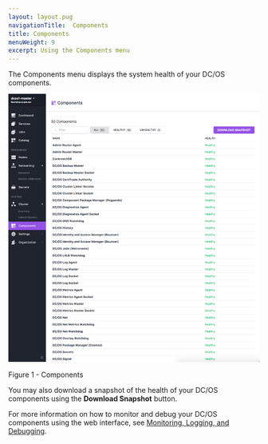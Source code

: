 ```yaml
---
layout: layout.pug
navigationTitle:  Components
title: Components
menuWeight: 9
excerpt: Using the Components menu
---
```


The Components menu displays the system health of your DC/OS components.

![Components](/1.11/img/components-ee.png)

Figure 1 - Components

You may also download a snapshot of the health of your DC/OS components using the **Download Snapshot** button.

For more information on how to monitor and debug your DC/OS components using the web interface, see [Monitoring, Logging, and Debugging](/1.11/monitoring/).
